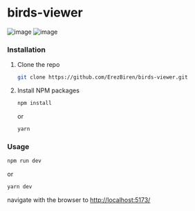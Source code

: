 # birds-viewer
![image](https://github.com/ErezBiren/birds-viewer/assets/7828909/c5a801e1-cb35-4c40-9dcf-317bec75bada)
![image](https://github.com/ErezBiren/birds-viewer/assets/7828909/2f3945b4-6def-403b-9a96-ec7ffd7d4217)

### Installation

1. Clone the repo
   ```sh
   git clone https://github.com/ErezBiren/birds-viewer.git
   ```
2. Install NPM packages

   ```sh
   npm install
   ```

   or

   ```sh
   yarn
   ```

### Usage

```sh
npm run dev
```

or

```sh
yarn dev
```

<div>  
    navigate with the browser to
    <a href="http://localhost:5173/"> http://localhost:5173/</a
</div>
